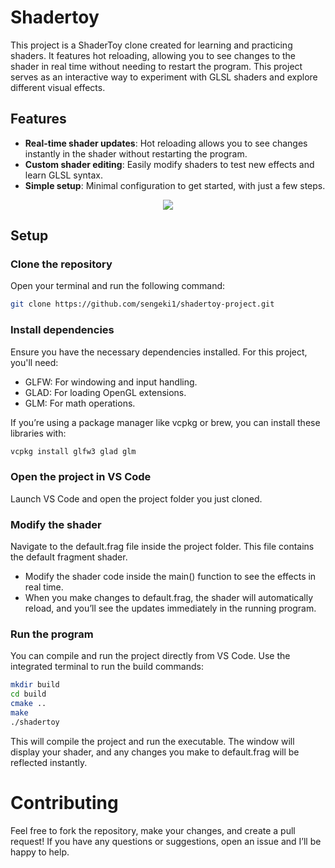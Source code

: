 # Shadertoy

This project is a ShaderToy clone created for learning and practicing shaders. 
It features hot reloading, allowing you to see changes to the shader in real time without needing to restart the program. This project serves as an interactive way to experiment with GLSL shaders and explore different visual effects.

## Features

* **Real-time shader updates**: Hot reloading allows you to see changes instantly in the shader without restarting the program.
* **Custom shader editing**: Easily modify shaders to test new effects and learn GLSL syntax.
* **Simple setup**: Minimal configuration to get started, with just a few steps.

<p align="center">
  <img src="https://github.com/user-attachments/assets/16a61033-e2b1-49b2-b18b-04d0e778fb02">
</p>

## Setup

### Clone the repository

Open your terminal and run the following command:

```bash
git clone https://github.com/sengeki1/shadertoy-project.git
```

### Install dependencies

Ensure you have the necessary dependencies installed. For this project, you'll need:

* GLFW: For windowing and input handling.
* GLAD: For loading OpenGL extensions.
* GLM: For math operations.
  
If you’re using a package manager like vcpkg or brew, you can install these libraries with:

```bash
vcpkg install glfw3 glad glm
```

### Open the project in VS Code

Launch VS Code and open the project folder you just cloned.

### Modify the shader

Navigate to the default.frag file inside the project folder. This file contains the default fragment shader.

* Modify the shader code inside the main() function to see the effects in real time.
* When you make changes to default.frag, the shader will automatically reload, and you’ll see the updates immediately in the running program.

### Run the program

You can compile and run the project directly from VS Code. Use the integrated terminal to run the build commands:

```bash
mkdir build
cd build
cmake ..
make
./shadertoy
```

This will compile the project and run the executable. The window will display your shader, and any changes you make to default.frag will be reflected instantly.

# Contributing

Feel free to fork the repository, make your changes, and create a pull request! If you have any questions or suggestions, open an issue and I’ll be happy to help.
